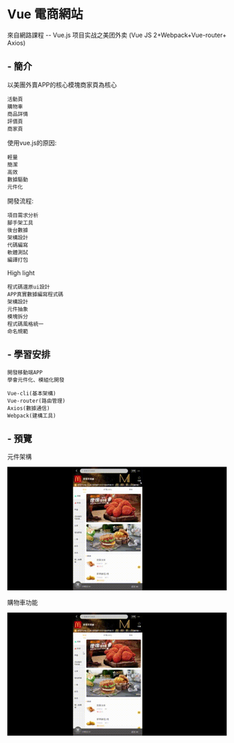 # Vue 電商網站

來自網路課程 -- Vue.js 项目实战之美团外卖 (Vue JS 2+Webpack+Vue-router+ Axios)

## - 簡介

以美團外賣APP的核心模塊商家頁為核心
```
活動頁
購物車
商品詳情
評價頁
商家頁
```

使用vue.js的原因:
```
輕量
簡潔
高效
數據驅動
元件化
```

開發流程:
```
項目需求分析
腳手架工具
後台數據
架構設計
代碼編寫
軟體測試
編譯打包
```

High light
```
程式碼還原ui設計
APP真實數據編寫程式碼
架構設計
元件抽象
模塊拆分
程式碼風格統一
命名規範
```

## - 學習安排
```
開發移動端APP
學會元件化、模組化開發
```

```
Vue-cli(基本架構)
Vue-router(路由管理)
Axios(數據通信)
Webpack(建構工具)
```



## - 預覽

元件架構

![元件架構](https://github.com/furecool/meituan/blob/master/1.gif)

購物車功能

![購物車功能](https://github.com/furecool/meituan/blob/master/2.gif)
